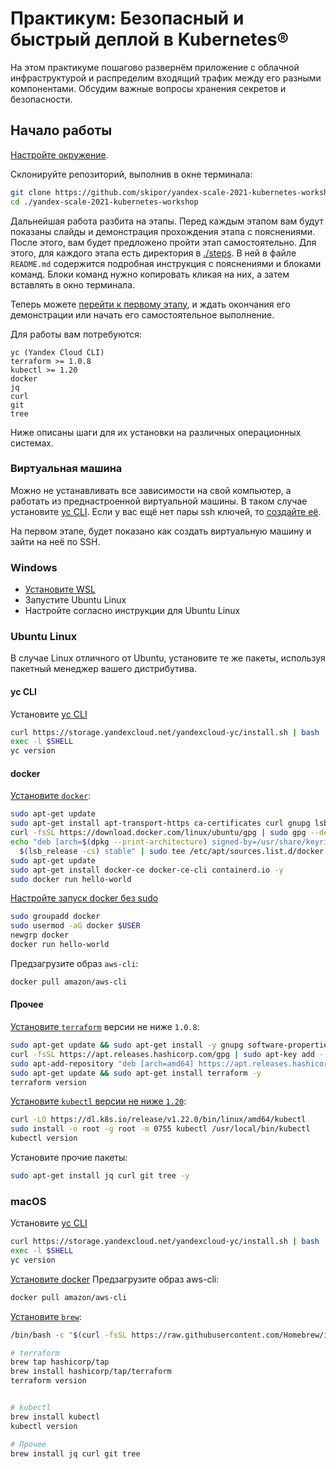 # Практикум: Безопасный и быстрый деплой в Kubernetes®

На этом практикуме пошагово развернём приложение с облачной инфраструктурой и распределим входящий трафик между его
разными компонентами. Обсудим важные вопросы хранения секретов и безопасности.

## Начало работы

[Настройте окружение](#настройка-окружения).

Склонируйте репозиторий, выполнив в окне терминала:
```bash
git clone https://github.com/skipor/yandex-scale-2021-kubernetes-workshop.git
cd ./yandex-scale-2021-kubernetes-workshop
```

Дальнейшая работа разбита на этапы. Перед каждым этапом вам будут показаны слайды и демонстрация прохождения этапа с
пояснениями. После этого, вам будет предложено пройти этап самостоятельно. Для этого, для каждого этапа есть директория
в [./steps](./steps). В ней в файле `README.md` содержится подробная инструкция с пояснениями и блоками команд. Блоки
команд нужно копировать кликая на них, а затем вставлять в окно терминала.

Теперь можете [перейти к первому этапу](./steps/1_init_cli/README.md), и ждать окончания его демонстрации или начать его
самостоятельное выполнение.

Для работы вам потребуются:
```
yc (Yandex Cloud CLI)
terraform >= 1.0.8
kubectl >= 1.20
docker
jq
curl
git
tree
```

Ниже описаны шаги для их установки на различных операционных системах.

### Виртуальная машина

Можно не устанавливать все зависимости на свой компьютер, а работать из преднастроенной виртуальной машины. В таком
случае установите [yc CLI](https://cloud.yandex.ru/docs/cli/operations/install-cli#interactive). Если у вас ещё нет пары
ssh ключей, то [создайте её](https://cloud.yandex.ru/docs/compute/operations/vm-connect/ssh#creating-ssh-keys).

На первом этапе, будет показано как создать виртуальную машину и зайти на неё по SSH.

### Windows
- [Установите WSL](https://docs.microsoft.com/en-us/windows/wsl/install)
- Запустите Ubuntu Linux
- Настройте согласно инструкции для Ubuntu Linux

### Ubuntu Linux

В случае Linux отличного от Ubuntu, установите те же пакеты, используя пакетный менеджер вашего дистрибутива.

#### yc CLI

Установите [yc CLI](https://cloud.yandex.ru/docs/cli/operations/install-cli#interactive)
```bash
curl https://storage.yandexcloud.net/yandexcloud-yc/install.sh | bash
exec -l $SHELL
yc version
```

#### docker

[Установите `docker`](https://docs.docker.com/engine/install/ubuntu/):
```bash
sudo apt-get update
sudo apt-get install apt-transport-https ca-certificates curl gnupg lsb-release -y
curl -fsSL https://download.docker.com/linux/ubuntu/gpg | sudo gpg --dearmor -o /usr/share/keyrings/docker-archive-keyring.gpg
echo "deb [arch=$(dpkg --print-architecture) signed-by=/usr/share/keyrings/docker-archive-keyring.gpg] https://download.docker.com/linux/ubuntu \
  $(lsb_release -cs) stable" | sudo tee /etc/apt/sources.list.d/docker.list > /dev/null
sudo apt-get update
sudo apt-get install docker-ce docker-ce-cli containerd.io -y
sudo docker run hello-world
```

[Настройте запуск docker без sudo](https://docs.docker.com/engine/install/linux-postinstall/#manage-docker-as-a-non-root-user)
```bash
sudo groupadd docker
sudo usermod -aG docker $USER
newgrp docker
docker run hello-world
```

Предзагрузите образ `aws-cli`:
```bash
docker pull amazon/aws-cli
```

#### Прочее

[Установите `terraform`](https://learn.hashicorp.com/tutorials/terraform/install-cli) версии не ниже `1.0.8`:
```bash
sudo apt-get update && sudo apt-get install -y gnupg software-properties-common curl
curl -fsSL https://apt.releases.hashicorp.com/gpg | sudo apt-key add -
sudo apt-add-repository "deb [arch=amd64] https://apt.releases.hashicorp.com $(lsb_release -cs) main"
sudo apt-get update && sudo apt-get install terraform -y
terraform version
```

[Установите `kubectl` версии не ниже `1.20`](https://kubernetes.io/docs/tasks/tools/install-kubectl-linux/#install-kubectl-binary-with-curl-on-linux):
```bash
curl -LO https://dl.k8s.io/release/v1.22.0/bin/linux/amd64/kubectl
sudo install -o root -g root -m 0755 kubectl /usr/local/bin/kubectl
kubectl version
```

Установите прочие пакеты:
```bash
sudo apt-get install jq curl git tree -y
```

### macOS

Установите [yc CLI](https://cloud.yandex.ru/docs/cli/operations/install-cli#interactive)
```bash
curl https://storage.yandexcloud.net/yandexcloud-yc/install.sh | bash
exec -l $SHELL
yc version
```

[Установите docker](https://docs.docker.com/desktop/mac/install/)
Предзагрузите образ aws-cli:
```bash
docker pull amazon/aws-cli
```

[Установите `brew`](https://brew.sh):
```bash
/bin/bash -c "$(curl -fsSL https://raw.githubusercontent.com/Homebrew/install/HEAD/install.sh)"
```

```bash
# terraform
brew tap hashicorp/tap
brew install hashicorp/tap/terraform
terraform version


# kubectl
brew install kubectl 
kubectl version

# Прочее
brew install jq curl git tree
```










